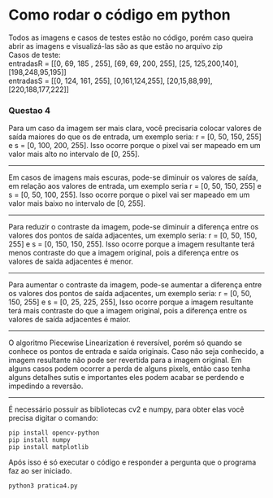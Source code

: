 # Como rodar o código em python

Todos as imagens e casos de testes estão no código, porém caso queira abrir as imagens e visualizá-las são as que estão no arquivo zip<br>
Casos de teste:<br>
    entradasR = [[0, 69, 185 , 255], [69, 69, 200, 255], [25, 125,200,140], [198,248,95,195]]<br>
    entradasS = [[0, 124, 161, 255], [0,161,124,255], [20,15,88,99], [220,188,177,222]]<br>

### Questao 4
Para um caso da imagem ser mais clara, você precisaria colocar valores de saída maiores do que os de entrada, um exemplo seria: r = [0, 50, 150, 255] e s = [0, 100, 200, 255]. Isso ocorre porque o pixel vai ser mapeado em um valor mais alto no intervalo de [0, 255].
___
Em casos de imagens mais escuras, pode-se diminuir os valores de saída, em relação aos valores de entrada, um exemplo seria r = [0, 50, 150, 255] e s = [0, 50, 100, 255]. Isso ocorre porque o pixel vai ser mapeado em um valor mais baixo no intervalo de [0, 255].
___
Para reduzir o contraste da imagem, pode-se diminuir a diferença entre os valores dos pontos de saída adjacentes, um exemplo seria: r = [0, 50, 150, 255] e s = [0, 150, 150, 255]. Isso ocorre porque a imagem resultante terá menos contraste do que a imagem original, pois a diferença entre os valores de saída adjacentes é menor.
___
Para aumentar o contraste da imagem, pode-se aumentar a diferença entre os valores dos pontos de saída adjacentes, um exemplo seria: r = [0, 50, 150, 255] e s = [0, 25, 225, 255], Isso ocorre porque a imagem resultante terá mais contraste do que a imagem original, pois a diferença entre os valores de saída adjacentes é maior.
___
O algoritmo Piecewise Linearization é reversível, porém só quando se conhece os pontos de entrada e saída originais. Caso não seja conhecido, a imagem resultante não pode ser revertida para a imagem original. Em alguns casos podem ocorrer a perda de alguns pixels, então caso tenha alguns detalhes sutis e importantes eles podem acabar se perdendo e impedindo a reversão.
___

É necessário possuir as bibliotecas cv2 e numpy, para obter elas você precisa digitar o comando: 
```
pip install opencv-python
pip install numpy
pip install matplotlib
```
Após isso é só executar o código e responder a pergunta que o programa faz ao ser iniciado.
```
python3 pratica4.py
```